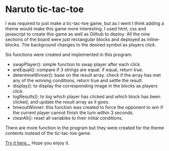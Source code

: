 # Naruto tic-tac-toe

I was required to just make a tic-tac-toe game, but as I went I think adding a theme would make this game more interesting.
I used html, css and javascript to create this game as well as Github to deploy.
All the nine sections of the board were just rectangular blocks and deployed as inline-blocks. 
The background changes to the desired symbol as players click.

Six functions were created and implemented in this program.  
- swapPlayer(): simple function to swap player after each click.
- areEqual(): compare if 3 strings are equal. if equal, return true.
- determineWinner(): base on the result array. check if the array has met any of the winning conditions, return true and settle the result.
- display(): to display the corresponding image in the blocks as players click.
- logResults(): to log which player has clicked and which block has been clicked, and update the result array as it goes.
- timeoutWinner: this function was created to force the opponent to win if the current player cannot finish the turn within 3 seconds.
- clearAll(): reset all variables to their initial conditions.

There are more function in the program but they were created for the theme contents instead of the tic-tac-toe game.

 

<a href="https://cprobbie23.github.io/tic-tac-toe-game/">Try it here...</a> Hope you enjoy it.